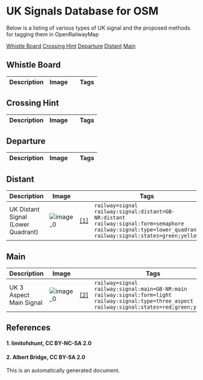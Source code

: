 # UK Signals Database for OSM
Below is a listing of various types of UK signal and the proposed methods for tagging them in OpenRailwayMap

[Whistle Board](#whistle-board)
[Crossing Hint](#crossing-hint)
[Departure](#departure)
[Distant](#distant)
[Main](#main)

## Whistle Board

| **Description** | **Image** | | **Tags** |
|---|---|---|---|

## Crossing Hint

| **Description** | **Image** | | **Tags** |
|---|---|---|---|

## Departure

| **Description** | **Image** | | **Tags** |
|---|---|---|---|

## Distant

| **Description** | **Image** | | **Tags** |
|---|---|---|---|
| UK Distant Signal (Lower Quadrant) | ![image_0](https://live.staticflickr.com/7020/6797393723_bfb1224a65_b.jpg) |[[1]](#1-limitofshunt-cc-by-nc-sa-20) | `railway=signal`</br>`railway:signal:distant=GB-NR:distant`</br>`railway:signal:form=semaphore`</br>`railway:signal:type=lower_quadrant`</br>`railway:signal:states=green;yellow` |

## Main

| **Description** | **Image** | | **Tags** |
|---|---|---|---|
| UK 3 Aspect Main Signal | ![image_0](https://s0.geograph.org.uk/geophotos/04/11/11/4111142_bd795404.jpg) |[[2]](#2-albert-bridge-cc-by-sa-20) | `railway=signal`</br>`railway:signal:main=GB-NR:main`</br>`railway:signal:form=light`</br>`railway:signal:type=three_aspect`</br>`railway:signal:states=red;green;yellow` |
## References
#### 1. limitofshunt, CC BY-NC-SA 2.0
#### 2. Albert Bridge, CC BY-SA 2.0


This is an automatically generated document.